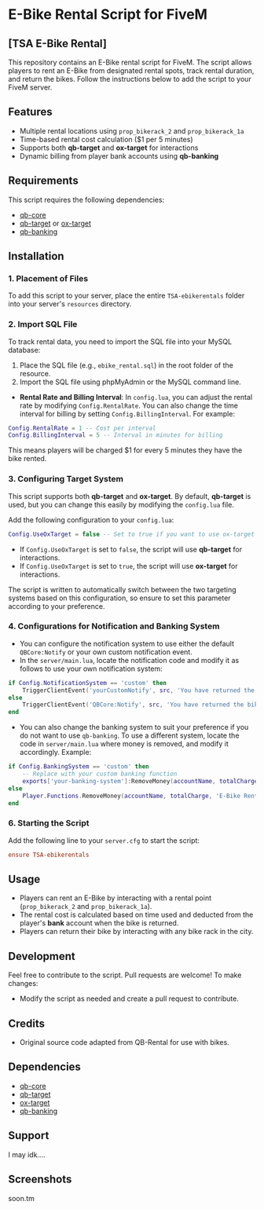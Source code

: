 # E-Bike Rental Script for FiveM

## [TSA E-Bike Rental]

This repository contains an E-Bike rental script for FiveM. The script allows players to rent an E-Bike from designated rental spots, track rental duration, and return the bikes. Follow the instructions below to add the script to your FiveM server.

## Features
- Multiple rental locations using `prop_bikerack_2` and `prop_bikerack_1a`
- Time-based rental cost calculation ($1 per 5 minutes)
- Supports both **qb-target** and **ox-target** for interactions
- Dynamic billing from player bank accounts using **qb-banking**

## Requirements
This script requires the following dependencies:
- [qb-core](https://github.com/qbcore-framework/qb-core)
- [qb-target](https://github.com/BerkieBb/qb-target) or [ox-target](https://github.com/overextended/ox_target)
- [qb-banking](https://github.com/qbcore-framework/qb-banking)

## Installation

### 1. Placement of Files
To add this script to your server, place the entire `TSA-ebikerentals` folder into your server's `resources` directory.

### 2. Import SQL File
To track rental data, you need to import the SQL file into your MySQL database:

1. Place the SQL file (e.g., `ebike_rental.sql`) in the root folder of the resource.
2. Import the SQL file using phpMyAdmin or the MySQL command line.
   
- **Rental Rate and Billing Interval**: In `config.lua`, you can adjust the rental rate by modifying `Config.RentalRate`. You can also change the time interval for billing by setting `Config.BillingInterval`. For example:

```lua
Config.RentalRate = 1 -- Cost per interval
Config.BillingInterval = 5 -- Interval in minutes for billing
```

This means players will be charged $1 for every 5 minutes they have the bike rented.

### 3. Configuring Target System
This script supports both **qb-target** and **ox-target**. By default, **qb-target** is used, but you can change this easily by modifying the `config.lua` file.

Add the following configuration to your `config.lua`:

```lua
Config.UseOxTarget = false -- Set to true if you want to use ox-target instead of qb-target
```

- If `Config.UseOxTarget` is set to `false`, the script will use **qb-target** for interactions.
- If `Config.UseOxTarget` is set to `true`, the script will use **ox-target** for interactions.

The script is written to automatically switch between the two targeting systems based on this configuration, so ensure to set this parameter according to your preference.

### 4. Configurations for Notification and Banking System
- You can configure the notification system to use either the default `QBCore:Notify` or your own custom notification event.
- In the `server/main.lua`, locate the notification code and modify it as follows to use your own notification system:

```lua
if Config.NotificationSystem == 'custom' then
    TriggerClientEvent('yourCustomNotify', src, 'You have returned the bike. You were charged $' .. totalCharge)
else
    TriggerClientEvent('QBCore:Notify', src, 'You have returned the bike. You were charged $' .. totalCharge, 'success')
end
```

- You can also change the banking system to suit your preference if you do not want to use `qb-banking`. To use a different system, locate the code in `server/main.lua` where money is removed, and modify it accordingly. Example:

```lua
if Config.BankingSystem == 'custom' then
    -- Replace with your custom banking function
    exports['your-banking-system']:RemoveMoney(accountName, totalCharge, 'E-Bike Rental Fee')
else
    Player.Functions.RemoveMoney(accountName, totalCharge, 'E-Bike Rental Fee')
end
```

### 6. Starting the Script
Add the following line to your `server.cfg` to start the script:
```cfg
ensure TSA-ebikerentals
```

## Usage
- Players can rent an E-Bike by interacting with a rental point (`prop_bikerack_2` and `prop_bikerack_1a`).
- The rental cost is calculated based on time used and deducted from the player's **bank** account when the bike is returned.
- Players can return their bike by interacting with any bike rack in the city.

## Development
Feel free to contribute to the script. Pull requests are welcome! To make changes:
- Modify the script as needed and create a pull request to contribute.

## Credits
- Original source code adapted from QB-Rental for use with bikes.

## Dependencies
- [qb-core](https://github.com/qbcore-framework/qb-core)
- [qb-target](https://github.com/BerkieBb/qb-target)
- [ox-target](https://github.com/overextended/ox_target)
- [qb-banking](https://github.com/qbcore-framework/qb-banking)

## Support
I may idk....

## Screenshots
soon.tm
